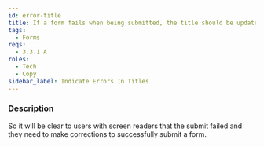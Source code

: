 ```yaml
---
id: error-title
title: If a form fails when being submitted, the title should be updated to indicate an error
tags:
  - Forms
reqs:
  - 3.3.1 A
roles:
  - Tech
  - Copy
sidebar_label: Indicate Errors In Titles
---
```


### Description

So it will be clear to users with screen readers that the submit failed and they need to make corrections to successfully submit a form.
